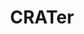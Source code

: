 ---
layout: project
title: CRATer
description: Analyse de la résilience alimentaire du territoire français
season: 9
repository:
website:
image:
---